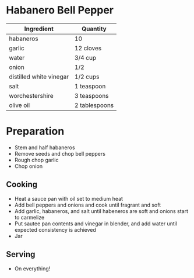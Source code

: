 # Habanero Bell Pepper

| Ingredient              | Quantity      |
| ----------------------- | ------------- |
| habaneros               | 10            |
| garlic                  | 12 cloves     |
| water                   | 3/4 cup       |
| onion                   | 1/2           |
| distilled white vinegar | 1/2 cups      |
| salt                    | 1 teaspoon    |
| worchestershire         | 3 teaspoons   |
| olive oil               | 2 tablespoons |

# Preparation

* Stem and half habaneros
* Remove seeds and chop bell peppers
* Rough chop garlic
* Chop onion

## Cooking

* Heat a sauce pan with oil set to medium heat
* Add bell peppers and onions and cook until fragrant and soft
* Add garlic, habaneros, and salt until habeneros are soft and onions start to carmelize
* Put sautee pan contents and vinegar in blender, and add water until expected consistency is achieved
* Jar

## Serving

* On everything!
